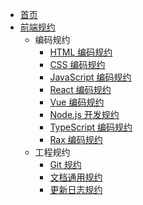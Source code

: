 <!-- docs/_sidebar.md -->

* [首页](home.md)
* [前端规约](fe-style-guide/index.md)
  * 编码规约
    * [HTML 编码规约](fe-style-guide/coding/1.html-style-guide.md)
    * [CSS 编码规约](fe-style-guide/coding/2.css-style-guide.md)
    * [JavaScript 编码规约](fe-style-guide/coding/3.javascript-style-guide.md)
    * [React 编码规约](fe-style-guide/coding/4.react-style-guide.md)
    * [Vue 编码规约](fe-style-guide/coding/8.vue-style-guide.md)
    * [Node.js 开发规约](fe-style-guide/coding/5.node-style-guide.md)
    * [TypeScript 编码规约](fe-style-guide/coding/6.typescript-style-guide.md)
    * [Rax 编码规约](fe-style-guide/coding/7.rax-style-guide.md)
  * 工程规约
    * [Git 规约](fe-style-guide/engineering/1.git.md)
    * [文档通用规约](fe-style-guide/engineering/2.doc-writing-practice.md)
    * [更新日志规约](fe-style-guide/engineering/3.doc-changelog.md)
